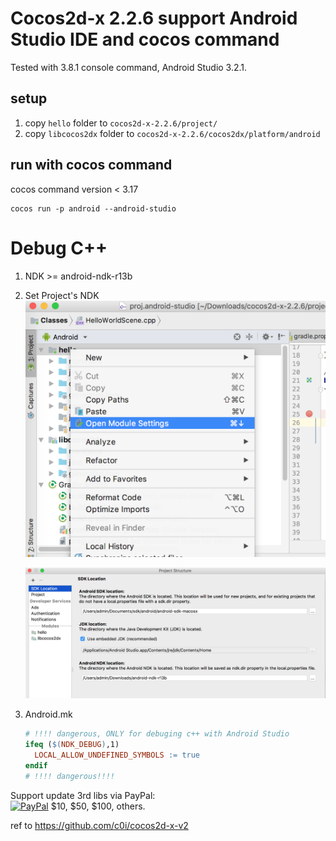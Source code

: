 # Cocos2d-x 2.2.6 support Android Studio IDE and cocos command

Tested with 3.8.1 console command, Android Studio 3.2.1.

## setup

1. copy `hello` folder to `cocos2d-x-2.2.6/project/`
2. copy `libcocos2dx` folder to `cocos2d-x-2.2.6/cocos2dx/platform/android`


## run with cocos command

cocos command version < 3.17
```
cocos run -p android --android-studio
```



# Debug C++

1.  NDK >= android-ndk-r13b

2.  Set Project's NDK![](misc/setting1.png)

    ![](misc/setting2.png)

3.  Android.mk

    ```makefile
    # !!!! dangerous, ONLY for debuging c++ with Android Studio
    ifeq ($(NDK_DEBUG),1)
      LOCAL_ALLOW_UNDEFINED_SYMBOLS := true
    endif
    # !!!! dangerous!!!!
    ```

<p>Support update 3rd libs via PayPal:
<br>  <a href="https://www.paypal.com/cgi-bin/webscr?cmd=_s-xclick&amp;hosted_button_id=P7H86JDPVCA3E" rel="nofollow"><img src="https://camo.githubusercontent.com/bce14c8e2e39ba0464551b34602b4c60c182526b/68747470733a2f2f7777772e70617970616c6f626a656374732e636f6d2f656e5f55532f692f62746e2f62746e5f646f6e6174655f4c472e676966" alt="PayPal" data-canonical-src="https://www.paypalobjects.com/en_US/i/btn/btn_donate_LG.gif" style="max-width:100%;"></a> $10, $50, $100, others.</p>

ref to https://github.com/c0i/cocos2d-x-v2
